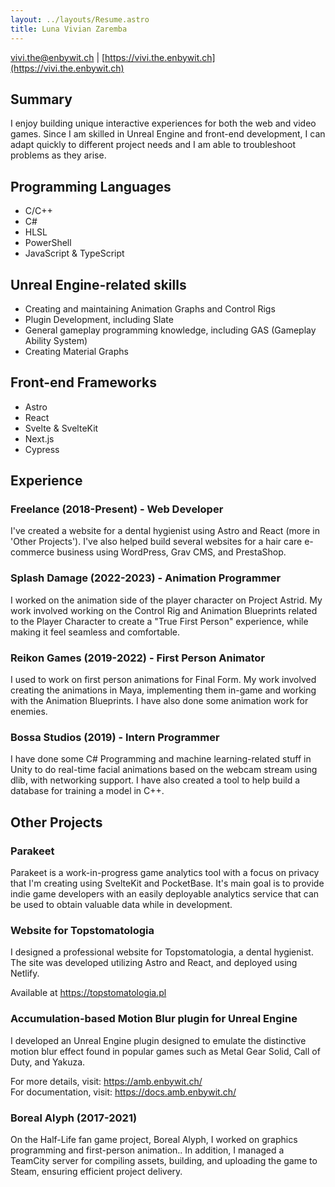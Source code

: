 ```yaml
---
layout: ../layouts/Resume.astro
title: Luna Vivian Zaremba
---
```


<vivi.the@enbywit.ch> | [https://vivi.the.enbywit.ch](https://vivi.the.enbywit.ch)

## Summary

I enjoy building unique interactive experiences for both the web and video games. Since I am skilled in Unreal Engine and front-end development, I can adapt quickly to different project needs and I am able to troubleshoot problems as they arise.

## Programming Languages

- C/C++
- C#
- HLSL
- PowerShell
- JavaScript & TypeScript

## Unreal Engine-related skills

- Creating and maintaining Animation Graphs and Control Rigs
- Plugin Development, including Slate
- General gameplay programming knowledge, including GAS (Gameplay Ability System)
- Creating Material Graphs

## Front-end Frameworks

- Astro
- React
- Svelte & SvelteKit
- Next.js
- Cypress

## Experience

### Freelance (2018-Present) - Web Developer

I've created a website for a dental hygienist using Astro and React (more in 'Other Projects'). I've also helped build several websites for a hair care e-commerce business using WordPress, Grav CMS, and PrestaShop.

### Splash Damage (2022-2023) - Animation Programmer

I worked on the animation side of the player character on Project Astrid. My work involved working on the Control Rig and Animation Blueprints related to the Player Character to create a "True First Person" experience, while making it feel seamless and comfortable.

### Reikon Games (2019-2022) - First Person Animator

I used to work on first person animations for Final Form. My work involved creating the animations in Maya, implementing them in-game and working with the Animation Blueprints. I have also done some animation work for enemies.

### Bossa Studios (2019) - Intern Programmer

I have done some C# Programming and machine learning-related stuff in Unity to do real-time facial animations based on the webcam stream using dlib, with networking support. I have also created a tool to help build a database for training a model in C++.

## Other Projects

### Parakeet

Parakeet is a work-in-progress game analytics tool with a focus on privacy that I'm creating using SvelteKit and PocketBase. It's main goal is to provide indie game developers with an easily deployable analytics service that can be used to obtain valuable data while in development.

### Website for Topstomatologia

I designed a professional website for Topstomatologia, a dental hygienist. The site was developed utilizing Astro and React, and deployed using Netlify.

Available at https://topstomatologia.pl

### Accumulation-based Motion Blur plugin for Unreal Engine

I developed an Unreal Engine plugin designed to emulate the distinctive motion blur effect found in popular games such as Metal Gear Solid, Call of Duty, and Yakuza.

For more details, visit: https://amb.enbywit.ch/  
For documentation, visit: https://docs.amb.enbywit.ch/

### Boreal Alyph (2017-2021)

On the Half-Life fan game project, Boreal Alyph, I worked on graphics programming and first-person animation.. In addition, I managed a TeamCity server for compiling assets, building, and uploading the game to Steam, ensuring efficient project delivery.
